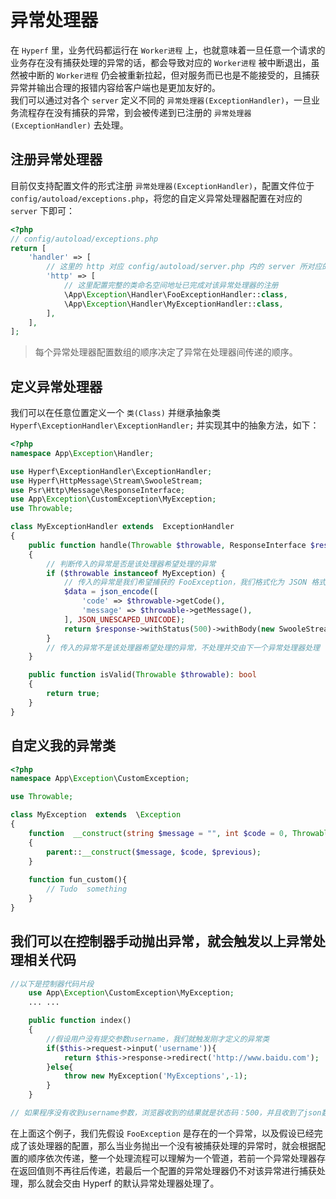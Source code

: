 # 异常处理器

在 `Hyperf` 里，业务代码都运行在 `Worker进程` 上，也就意味着一旦任意一个请求的业务存在没有捕获处理的异常的话，都会导致对应的 `Worker进程` 被中断退出，虽然被中断的 `Worker进程` 仍会被重新拉起，但对服务而已也是不能接受的，且捕获异常并输出合理的报错内容给客户端也是更加友好的。   
我们可以通过对各个 `server` 定义不同的 `异常处理器(ExceptionHandler)`，一旦业务流程存在没有捕获的异常，到会被传递到已注册的 `异常处理器(ExceptionHandler)` 去处理。

## 注册异常处理器

目前仅支持配置文件的形式注册 `异常处理器(ExceptionHandler)`，配置文件位于 `config/autoload/exceptions.php`，将您的自定义异常处理器配置在对应的 `server` 下即可：

```php
<?php
// config/autoload/exceptions.php
return [
    'handler' => [
        // 这里的 http 对应 config/autoload/server.php 内的 server 所对应的 name 值
        'http' => [
            // 这里配置完整的类命名空间地址已完成对该异常处理器的注册
            \App\Exception\Handler\FooExceptionHandler::class,
            \App\Exception\Handler\MyExceptionHandler::class,
        ],    
    ],
];
```

> 每个异常处理器配置数组的顺序决定了异常在处理器间传递的顺序。

## 定义异常处理器

我们可以在任意位置定义一个 `类(Class)` 并继承抽象类 ` Hyperf\ExceptionHandler\ExceptionHandler;` 并实现其中的抽象方法，如下：

```php
<?php
namespace App\Exception\Handler;

use Hyperf\ExceptionHandler\ExceptionHandler;
use Hyperf\HttpMessage\Stream\SwooleStream;
use Psr\Http\Message\ResponseInterface;
use App\Exception\CustomException\MyException;
use Throwable;

class MyExceptionHandler extends  ExceptionHandler
{
    public function handle(Throwable $throwable, ResponseInterface $response)
    {
        // 判断传入的异常是否是该处理器希望处理的异常
        if ($throwable instanceof MyException) {
            // 传入的异常是我们希望捕获的 FooException，我们格式化为 JSON 格式并输出到用户端
            $data = json_encode([
                'code' => $throwable->getCode(),
                'message' => $throwable->getMessage(),
            ], JSON_UNESCAPED_UNICODE);
            return $response->withStatus(500)->withBody(new SwooleStream($data));
        }
        // 传入的异常不是该处理器希望处理的异常，不处理并交由下一个异常处理器处理
    }

    public function isValid(Throwable $throwable): bool
    {
        return true;
    }
}
```

## 自定义我的异常类
```php
<?php
namespace App\Exception\CustomException;

use Throwable;

class MyException  extends  \Exception
{
    function  __construct(string $message = "", int $code = 0, Throwable $previous = null)
    {
        parent::__construct($message, $code, $previous);
    }
    
    function fun_custom(){
        // Tudo  something  
    }
}
```

## 我们可以在控制器手动抛出异常，就会触发以上异常处理相关代码
```php
//以下是控制器代码片段
    use App\Exception\CustomException\MyException;
    ... ...  

    public function index()
    {
        //假设用户没有提交参数username，我们就触发刚才定义的异常类
        if($this->request->input('username')){
            return $this->response->redirect('http://www.baidu.com');  
        }else{
            throw new MyException('MyExceptions',-1);
        }
    }

// 如果程序没有收到username参数，浏览器收到的结果就是状态码：500，并且收到了json数据（MyExceptionHandler响应的数据）

```
在上面这个例子，我们先假设 `FooException` 是存在的一个异常，以及假设已经完成了该处理器的配置，那么当业务抛出一个没有被捕获处理的异常时，就会根据配置的顺序依次传递，整一个处理流程可以理解为一个管道，若前一个异常处理器存在返回值则不再往后传递，若最后一个配置的异常处理器仍不对该异常进行捕获处理，那么就会交由 Hyperf 的默认异常处理器处理了。